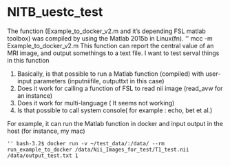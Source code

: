 # NITB_uestc_test
The function (Example\_to\_docker\_v2.m and it’s depending FSL matlab toolbox) was compiled by using the Matlab 2015b in Linux(fn). 
'' mcc -m Example_to_docker_v2.m
This function can report the central value of an MRI image, and output somethings to a text file.
I want to test serval things in this function
1. Basically, is that possible to run a Matlab function (compiled) with user-input parameters (inputniifile, outputtxt in this case)
2. Does it work for calling a function of FSL to read nii image (read\_avw for an instance)
3. Does it work for multi-language ( It seems not working)
4. Is that possible to call system console( for example : echo, bet et al.)

For example, it can run the Matlab function in docker and input output in the host (for instance, my mac)

	'' bash-3.2$ docker run -v ~/test_data/:/data/ --rm run_example_to_docker /data/Nii_Images_for_test/T1_test.nii /data/output_test.txt 1
